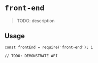 # `front-end`

> TODO: description

## Usage

```
const frontEnd = require('front-end'); 1

// TODO: DEMONSTRATE API
```
